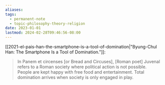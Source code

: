 ```yaml
---
aliases: 
tags:
  - permanent-note
  - topic-philosophy-theory-religion
date: 2023-01-01
lastmod: 2024-02-28T09:46:56-08:00
---
```

[[2021-el-pais-han-the-smartphone-is-a-tool-of-domination|"Byung-Chul Han: The Smartphone Is a Tool of Domination."]]:
>In Panem et circenses \[or Bread and Circuses], \[Roman poet] Juvenal refers to a Roman society where political action is not possible. People are kept happy with free food and entertainment. Total domination arrives when society is only engaged in play.